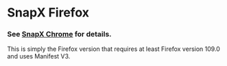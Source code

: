 # SnapX Firefox

### See [SnapX Chrome](https://github.com/SnapXL/SnapX_Chrome) for details.
This is simply the Firefox version that requires at least Firefox version 109.0 and uses Manifest V3.
